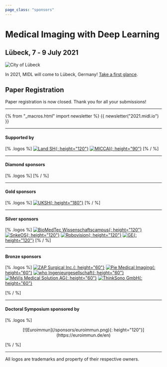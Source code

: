 ```yaml
---
page_class: "sponsors"
---
```


<h1 class="midl">Medical&nbsp;Imaging with Deep&nbsp;Learning</h1>
<h2 class="midl">Lübeck, 7 ‑ 9 July 2021</h2>

<p class="primary-photo centered">
    <img alt="City of Lübeck" src="/images/midl_2021_luebeck.jpg">
</p>

In 2021, MIDL will come to Lübeck, Germany! [Take a first glance](/resources/teaser_slides.pdf)</a>.

## Paper Registration 

Paper registration is now closed. Thank you for all your submissions!
<!-- open on OpenReview, please register your manuscript using the below button.

{% from "_macros.html" import button %}
{{ button("OpenReview conference website", "https://openreview.net/group?id=MIDL.io/2021/Conference") }} //-->

---

{% from "_macros.html" import newsletter %}
{{ newsletter("2021.midl.io") }}

---

#### Supported by

[% .logos %]
[![Land SH](/sponsors/land_sh.png){: height="120"}](https://www.schleswig-holstein.de/EN/)
[![MICCAI](/sponsors/miccai.jpeg){: height="90"}](http://www.miccai.org)
[% / %]

---

#### Diamond sponsors

[% .logos %]
[% / %]

---

#### Gold sponsors

[% .logos %]
[![UKSH](/sponsors/uksh.png){: height="180"}](https://www.uksh.de/en/)
[% / %]

---

#### Silver sponsors

[% .logos %]
[![BioMedTec Wissenschaftscampus](/sponsors/bio_med_tec.png){: height="120"}](https://bio-med-tec.de)
[![SnkeOS](/sponsors/snke_os.png){: height="120"}](https://www.snkeos.com)
[![Robovision](/sponsors/robovision.png){: height="120"}](https://robovision.ai)
[![GE](/sponsors/ge.png){: height="120"}](https://www.gehealthcare.com)
[% / %]

---

#### Bronze sponsors


[% .logos %]
[![ZAP Surgical Inc.](/sponsors/zap_surgical.png){: height="60"}](https://zapsurgical.com)
[![Pie Medical Imaging](/sponsors/pie_medical_imaging.png){: height="60"}](https://www.piemedicalimaging.com)
[![who Ingenieurgesellschaft](/sponsors/who.png){: height="60"}](https://who-ing.de/en/)
[![MeVis Medical Solution AG](/sponsors/mevis.png){: height="60"}](https://www.mevis.de/en/)
[![ThinkSono GmbH](/sponsors/thinksono.png){: height="60"}](https://thinksono.com)


[% / %]

---

#### Doctoral Symposium sponsored by


[% .logos %]
<center>[![Euroimmun](/sponsors/euroimmun.png){: height="120"}](https://euroimmun.de/en)</center>


[% / %]

---

<p class="small">
    All logos are trademarks and property of their respective owners.
</p>